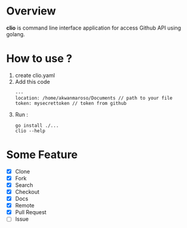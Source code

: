 # Overview
__clio__ is command line interface application for access Github API using golang.

# How to use ?
1. create clio.yaml
2. Add this code
	```
	---
	location: /home/akwanmaroso/Documents // path to your file
	token: mysecrettoken // token from github
	```
3. Run :
	```
	go install ./...
	clio --help
	```

# Some Feature
 - [x] Clone
 - [x] Fork
 - [x] Search
 - [x] Checkout
 - [x] Docs
 - [x] Remote 
 - [x] Pull Request
 - [ ] Issue
